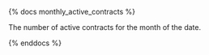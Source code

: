{% docs monthly_active_contracts %}

The number of active contracts for the month of the date.

{% enddocs %}
